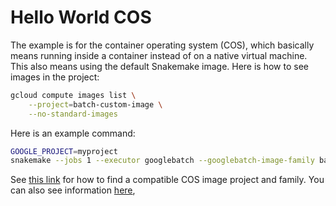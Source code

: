 # Hello World COS

The example is for the container operating system (COS), which basically means running inside a container
instead of on a native virtual machine. This also means using the default Snakemake image. Here is how to see images in the project:

```bash
gcloud compute images list \
    --project=batch-custom-image \
    --no-standard-images
```

Here is an example command:

```bash
GOOGLE_PROJECT=myproject
snakemake --jobs 1 --executor googlebatch --googlebatch-image-family batch-cos-stable-official --googlebatch-region us-central1 --googlebatch-image-project batch-custom-image --googlebatch-project ${GOOGLE_PROJECT} --default-storage-provider s3 --default-storage-prefix s3://my-snakemake-testing
```

See [this link](https://cloud.google.com/batch/docs/vm-os-environment-overview#supported_vm_os_images) for how to find a compatible COS image project and family.
You can also see information [here](https://cloud.google.com/batch/docs/view-os-images),